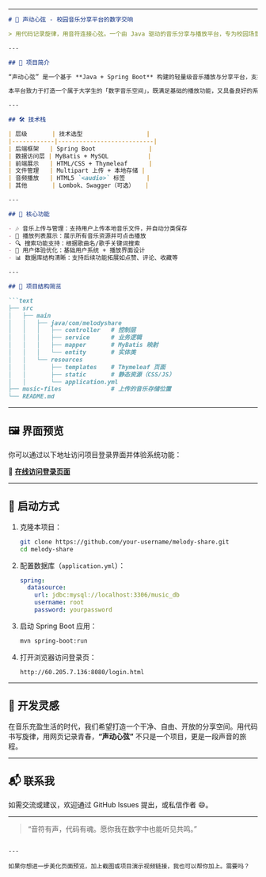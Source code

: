 
---

````markdown
# 🎵 声动心弦 - 校园音乐分享平台的数字交响

> 用代码记录旋律，用音符连接心弦。一个由 Java 驱动的音乐分享与播放平台，专为校园场景设计，让数字世界中的旋律流动于指尖之间。

---

## 🌟 项目简介

“声动心弦” 是一个基于 **Java + Spring Boot** 构建的轻量级音乐播放与分享平台，支持用户上传、浏览与播放音乐资源，聚焦于校园场景下的音乐交流与个性表达。

本平台致力于打造一个属于大学生的「数字音乐空间」，既满足基础的播放功能，又具备良好的系统架构与扩展性，是一次技术与艺术的结合尝试。

---

## 🛠️ 技术栈

| 层级       | 技术选型                  |
|------------|---------------------------|
| 后端框架   | Spring Boot               |
| 数据访问层 | MyBatis + MySQL           |
| 前端展示   | HTML/CSS + Thymeleaf      |
| 文件管理   | Multipart 上传 + 本地存储 |
| 音频播放   | HTML5 `<audio>` 标签      |
| 其他       | Lombok、Swagger（可选）   |

---

## 🚀 核心功能

- 🎶 音乐上传与管理：支持用户上传本地音乐文件，并自动分类保存
- 📁 播放列表展示：展示所有音乐资源并可点击播放
- 🔍 搜索功能支持：根据歌曲名/歌手关键词搜索
- 👤 用户体验优化：基础用户系统 + 播放界面设计
- 📊 数据库结构清晰：支持后续功能拓展如点赞、评论、收藏等

---

## 📂 项目结构简览

```text
├── src
│   ├── main
│   │   ├── java/com/melodyshare
│   │   │   ├── controller   # 控制层
│   │   │   ├── service      # 业务逻辑
│   │   │   ├── mapper       # MyBatis 映射
│   │   │   └── entity       # 实体类
│   │   └── resources
│   │       ├── templates    # Thymeleaf 页面
│   │       ├── static       # 静态资源（CSS/JS）
│   │       └── application.yml
├── music-files              # 上传的音乐存储位置
└── README.md
````

---

## 🖼️ 界面预览

你可以通过以下地址访问项目登录界面并体验系统功能：

🔗 **[在线访问登录页面](http://60.205.7.136:8080/login.html)**

---

## 📌 启动方式

1. 克隆本项目：

   ```bash
   git clone https://github.com/your-username/melody-share.git
   cd melody-share
   ```

2. 配置数据库（`application.yml`）：

   ```yaml
   spring:
     datasource:
       url: jdbc:mysql://localhost:3306/music_db
       username: root
       password: yourpassword
   ```

3. 启动 Spring Boot 应用：

   ```bash
   mvn spring-boot:run
   ```

4. 打开浏览器访问登录页：

   ```
   http://60.205.7.136:8080/login.html
   ```

---

## 📖 开发灵感

在音乐充盈生活的时代，我们希望打造一个干净、自由、开放的分享空间。用代码书写旋律，用网页记录青春，**“声动心弦”** 不只是一个项目，更是一段声音的旅程。

---

## 📬 联系我

如需交流或建议，欢迎通过 GitHub Issues 提出，或私信作者 😄。

---

> “音符有声，代码有魂。愿你我在数字中也能听见共鸣。”

```

---

如果你想进一步美化页面预览，加上截图或项目演示视频链接，我也可以帮你加上。需要吗？
```
